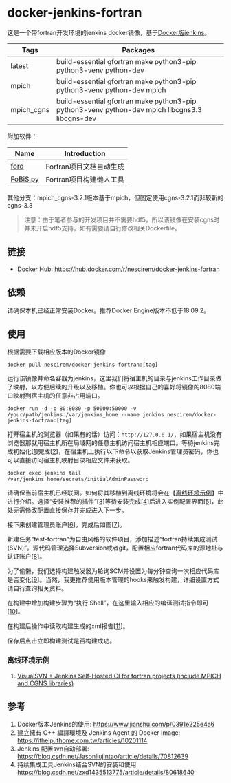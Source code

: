 # docker-jenkins-fortran



这是一个带fortran开发环境的jenkins docker镜像，基于[Docker版jenkins](https://hub.docker.com/_/jenkins)。

| Tags       | Packages                                                     |
| ---------- | ------------------------------------------------------------ |
| latest     | build-essential gfortran make python3-pip python3-venv python-dev |
| mpich      | build-essential gfortran make python3-pip python3-venv python-dev mpich |
| mpich_cgns | build-essential gfortran make python3-pip python3-venv python-dev mpich libcgns3.3 libcgns-dev |

附加软件：

| Name                                                     | Introduction            |
| -------------------------------------------------------- | ----------------------- |
| [ford](https://github.com/Fortran-FOSS-Programmers/ford) | Fortran项目文档自动生成 |
| [FoBiS.py](https://github.com/szaghi/FoBiS)              | Fortran项目构建懒人工具 |

其他分支：mpich_cgns-3.2.1版本基于mpich，但固定使用cgns-3.2.1而非较新的cgns-3.3

> 注意：由于笔者参与的开发项目并不需要hdf5，所以该镜像在安装cgns时并未开启hdf5支持，如有需要请自行修改相关Dockerfile。

## 链接

* Docker Hub: https://hub.docker.com/r/nescirem/docker-jenkins-fortran

## 依赖

请确保本机已经正常安装Docker。推荐Docker Engine版本不低于18.09.2。

## 使用

根据需要下载相应版本的Docker镜像

```shell
docker pull nescirem/docker-jenkins-fortran:[tag]
```

运行该镜像并命名容器为jenkins，这里我们将宿主机的目录与jenkins工作目录做了映射，以方便后续的升级以及移植。你也可以根据自己的喜好将镜像的8080端口映射到宿主机的任意非占用端口。

```shell
docker run -d -p 80:8080 -p 50000:50000 -v /your/path/jenkins:/var/jenkins_home --name jenkins nescirem/docker-jenkins-fortran:[tag]
```

打开宿主机的浏览器（如果有的话）访问：`http://127.0.0.1/`，如果宿主机没有浏览器那就用宿主机所在局域网的任意主机访问宿主机相应端口。等待jenkins完成初始化[[1](media/wait_jenkins_service.png)]完成[[2](media/jenkins_input_pwd.png)]，在宿主机上执行以下命令以获取Jenkins管理员密码，你也可以直接访问宿主机映射目录相应文件来获取。

```shell
docker exec jenkins tail /var/jenkins_home/secrets/initialAdminPassword
```

请确保当前宿主机已经联网。如何将其移植到离线环境将会在【[离线环境示例](#离线环境示例)】中进行介绍。选择“安装推荐的插件”[[3](media/jenkins_install_plugins.png)]等待安装完成[[4](media/jenkins_install_plugins_default.png)]后进入实例配置界面[[5](media/jekins_instance_configuration.png)]，此处无需修改配置直接保存并完成进入下一步。

接下来创建管理员账户[[6](media/jenkins_admin_add.png)]，完成后如图[[7](media/jenkins_first_mission.png)]。

新建任务"test-fortran"为自由风格的软件项目，添加描述“fortran持续集成测试(SVN)”。源代码管理选择Subversion或者git，配置相应fortran代码库的源地址与认证账户[[8](media/jenkins_svn_config.png)]。

为了偷懒，我们选择构建触发器为轮询SCM并设置为每分钟查询一次相应代码库是否变化[[9](media/jenkins_svn_SCM.png)]。当然，我更推荐使用版本管理的hooks来触发构建，详细设置方式请自行查询相关资料。

在构建中增加构建步骤为“执行 Shell”，在这里输入相应的编译测试指令即可[[10](media/jenkins_svn_buildWithShell.png)]。

在构建后操作中读取构建生成的xml报告[[11](media/jenkins_svn_postBuild.png)]。

保存后点击立即构建测试是否构建成功。

### 离线环境示例

1. [VisualSVN + Jenkins Self-Hosted CI for fortran projects (include MPICH and CGNS libraries)](Self-Hosted_CI_Jenkins+VisualSVN.md)

## 参考

1. Docker版本Jenkins的使用: https://www.jianshu.com/p/0391e225e4a6
2. 建立擁有 C++ 編譯環境及 Jenkins Agent 的 Docker Image: https://ithelp.ithome.com.tw/articles/10201114
3. Jenkins 配置svn自动部署: https://blog.csdn.net/Jasonliujintao/article/details/70812639
4. 持续集成工具Jenkins结合SVN的安装和使用: https://blog.csdn.net/zxd1435513775/article/details/80618640

